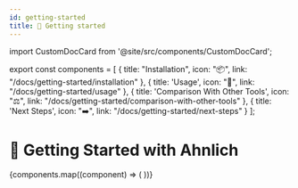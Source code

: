 ```yaml
---
id: getting-started
title: 🚀 Getting started
---
```


import CustomDocCard from '@site/src/components/CustomDocCard';

export const components = [
    {
        title: "Installation",
        icon: "📦",
        link: "/docs/getting-started/installation"
    },
    {
        title: 'Usage',
        icon: "🔨",
        link: "/docs/getting-started/usage"
    },
    {
        title: 'Comparison With Other Tools',
        icon: "⚖️",
        link: "/docs/getting-started/comparison-with-other-tools"
    },
    {
        title: 'Next Steps',
        icon: "➡️",
        link: "/docs/getting-started/next-steps"
    }
];

# 🚀 Getting Started with Ahnlich

<div className="remove-link-line grid xl:grid-cols-2 gap-4">
    {components.map((component) => (
        <CustomDocCard 
            key={component.title}
            title={component.title} 
            icon={component.icon} 
            link={component.link} 
        />
    ))}
</div>
